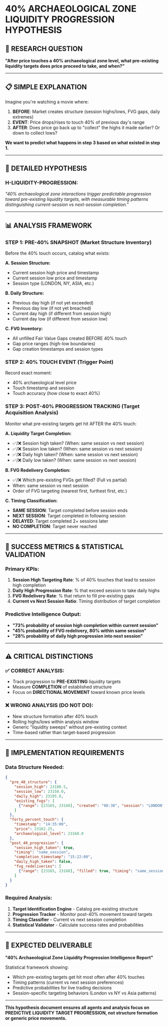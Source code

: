 # 40% ARCHAEOLOGICAL ZONE LIQUIDITY PROGRESSION HYPOTHESIS

## 🎯 RESEARCH QUESTION

**"After price touches a 40% archaeological zone level, what pre-existing liquidity targets does price proceed to take, and when?"**

---

## 📋 SIMPLE EXPLANATION

Imagine you're watching a movie where:

1. **BEFORE**: Market creates structure (session highs/lows, FVG gaps, daily extremes)
2. **EVENT**: Price drops/rises to touch 40% of previous day's range  
3. **AFTER**: Does price go back up to "collect" the highs it made earlier? Or down to collect lows?

**We want to predict what happens in step 3 based on what existed in step 1.**

---

## 🔬 DETAILED HYPOTHESIS

### **H-LIQUIDITY-PROGRESSION:**
*"40% archaeological zone interactions trigger predictable progression toward pre-existing liquidity targets, with measurable timing patterns distinguishing current-session vs next-session completion."*

---

## 📊 ANALYSIS FRAMEWORK

### **STEP 1: PRE-40% SNAPSHOT (Market Structure Inventory)**
Before the 40% touch occurs, catalog what exists:

**A. Session Structure:**
- Current session high price and timestamp
- Current session low price and timestamp  
- Session type (LONDON, NY, ASIA, etc.)

**B. Daily Structure:**
- Previous day high (if not yet exceeded)
- Previous day low (if not yet breached)
- Current day high (if different from session high)
- Current day low (if different from session low)

**C. FVG Inventory:**
- All unfilled Fair Value Gaps created BEFORE 40% touch
- Gap price ranges (high-low boundaries)
- Gap creation timestamps and session types

### **STEP 2: 40% TOUCH EVENT (Trigger Point)**
Record exact moment:
- 40% archaeological level price
- Touch timestamp and session
- Touch accuracy (how close to exact 40%)

### **STEP 3: POST-40% PROGRESSION TRACKING (Target Acquisition Analysis)**
Monitor what pre-existing targets get hit AFTER the 40% touch:

**A. Liquidity Target Completion:**
- ✅/❌ Session high taken? (When: same session vs next session)
- ✅/❌ Session low taken? (When: same session vs next session)  
- ✅/❌ Daily high taken? (When: same session vs next session)
- ✅/❌ Daily low taken? (When: same session vs next session)

**B. FVG Redelivery Completion:**
- ✅/❌ Which pre-existing FVGs get filled? (Full vs partial)
- When: same session vs next session
- Order of FVG targeting (nearest first, furthest first, etc.)

**C. Timing Classification:**
- **SAME SESSION**: Target completed before session ends
- **NEXT SESSION**: Target completed in following session
- **DELAYED**: Target completed 2+ sessions later
- **NO COMPLETION**: Target never reached

---

## 🎯 SUCCESS METRICS & STATISTICAL VALIDATION

### **Primary KPIs:**
1. **Session High Targeting Rate**: % of 40% touches that lead to session high completion
2. **Daily High Progression Rate**: % that exceed session to take daily highs
3. **FVG Redelivery Rate**: % that return to fill pre-existing gaps
4. **Current vs Next Session Ratio**: Timing distribution of target completion

### **Predictive Intelligence Output:**
- **"73% probability of session high completion within current session"**
- **"45% probability of FVG redelivery, 80% within same session"**  
- **"28% probability of daily high progression into next session"**

---

## ⚠️ CRITICAL DISTINCTIONS

### **✅ CORRECT ANALYSIS:**
- Track progression to **PRE-EXISTING** liquidity targets
- Measure **COMPLETION** of established structure
- Focus on **DIRECTIONAL MOVEMENT** toward known price levels

### **❌ WRONG ANALYSIS (DO NOT DO):**
- New structure formation after 40% touch
- Rolling highs/lows within analysis window
- Generic "liquidity sweeps" without pre-existing context
- Time-based rather than target-based progression

---

## 📁 IMPLEMENTATION REQUIREMENTS

### **Data Structure Needed:**
```json
{
  "pre_40_structure": {
    "session_high": 23180.5,
    "session_low": 23150.0,
    "daily_high": 23195.0,
    "existing_fvgs": [
      {"range": [23165, 23168], "created": "08:30", "session": "LONDON"}
    ]
  },
  "forty_percent_touch": {
    "timestamp": "14:35:00",
    "price": 23162.25,
    "archaeological_level": 23160.0
  },
  "post_40_progression": {
    "session_high_taken": true,
    "timing": "same_session",
    "completion_timestamp": "15:22:00",
    "daily_high_taken": false,
    "fvg_redeliveries": [
      {"range": [23165, 23168], "filled": true, "timing": "same_session"}
    ]
  }
}
```

### **Required Analysis:**
1. **Target Identification Engine** - Catalog pre-existing structure
2. **Progression Tracker** - Monitor post-40% movement toward targets  
3. **Timing Classifier** - Current vs next session completion
4. **Statistical Validator** - Calculate success rates and probabilities

---

## 🎯 EXPECTED DELIVERABLE

**"40% Archaeological Zone Liquidity Progression Intelligence Report"**

Statistical framework showing:
- Which pre-existing targets get hit most often after 40% touches
- Timing patterns (current vs next session preferences)
- Predictive probabilities for live trading decisions
- Session-specific targeting behaviors (London vs NY vs Asia patterns)

---

**This hypothesis document ensures all agents and analysis focus on PREDICTIVE LIQUIDITY TARGET PROGRESSION, not structure formation or generic price movements.**